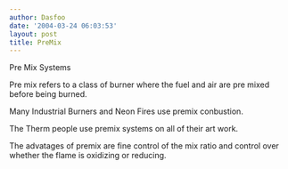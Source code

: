 ```yaml
---
author: Dasfoo
date: '2004-03-24 06:03:53'
layout: post
title: PreMix
---
```


Pre Mix Systems

Pre mix refers to a class of burner where the fuel and air are pre mixed before being burned.

Many Industrial Burners and Neon Fires use premix conbustion.

The Therm people use premix systems on all of their art work.

The advatages of premix are fine control of the mix ratio and control over whether the flame is oxidizing or reducing.

 
